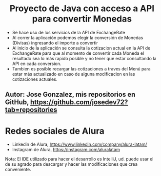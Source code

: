 <h1 align="center"> Proyecto de Java con acceso a API para convertir Monedas </h1>

- Se hace uso de los servicios de la API de ExchangeRate
- Al correr la aplicación podemos elegir la conversión de Monedas (Divisas) ingresando el importe a convertir
- Al inicio de la aplicación se consulta la cotizacion actual en la API de ExchangeRate para que al momento de convertir cada Moneda el resultado sea lo más rapido posible y no tener que estar consultando la API en cada conversion.
- Tambien es posible recargar las cotizaciones a traves del Menú para estar más actualizado en caso de alguna modificacion en las cotizaciones actuales.

## Autor: Jose Gonzalez, mis repositorios en GitHub, https://github.com/josedev72?tab=repositories

# Redes sociales de Alura
* Linkedin de Alura, https://www.linkedin.com/company/alura-latam/
* Instagram de Alura, https://instagram.com/aluralatam

Nota: El IDE utilizado para hacer el desarrollo es IntelliJ, ud. puede usar el de su agrado para descargar y hacer las modificaciones que crea conveniente.

